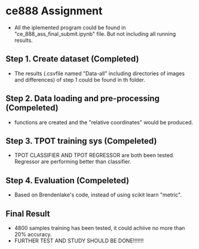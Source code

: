 # ce888 Assignment

* All the iplemented program could be found in "ce_888_ass_final_submit.ipynb" file. But not including all running results.

## Step 1. Create dataset (Completed)

* The results (.csvfile named "Data-all" including directories of images and differences) of step 1 could be found in th folder.  

  
## Step 2. Data loading and pre-processing (Compeleted) 

* functions are created and the "relative coordinates" would be produced.  

## Step 3. TPOT training sys (Compeleted)  

* TPOT CLASSIFIER AND TPOT REGRESSOR are both been tested. Regressor are performing better than classifier.  

## Step 4. Evaluation (Compeleted)  

* Based on Brendenlake's code, instead of using scikit learn "metric".

## Final Result

* 4800 samples training has been tested, it could achiive no more than 20% accuracy.  
* FURTHER TEST AND STUDY SHOULD BE DONE!!!!!!!

